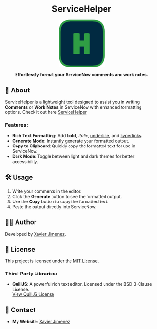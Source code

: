 <h1 align="center">ServiceHelper</h1>

<p align="center">
  <img src="assets/favicon.png" alt="ServiceHelper logo" width="150" />
</p>

<p align="center">
  <b>Effortlessly format your ServiceNow comments and work notes.</b>
</p>


## 🚀 About

ServiceHelper is a lightweight tool designed to assist you in writing **Comments** or **Work Notes** in ServiceNow with enhanced formatting options. Check it out here [ServiceHelper](servicehelper.exobyte.app).

### Features:
- **Rich Text Formatting**: Add **bold**, *italic*, <u>underline</u>, and [hyperlinks](#).
- **Generate Mode**: Instantly generate your formatted output.
- **Copy to Clipboard**: Quickly copy the formatted text for use in ServiceNow.
- **Dark Mode**: Toggle between light and dark themes for better accessibility.

## 🛠️ Usage

1. Write your comments in the editor.
2. Click the **Generate** button to see the formatted output.
3. Use the **Copy** button to copy the formatted text.
4. Paste the output directly into ServiceNow.


## 👨‍💻 Author

Developed by [Xavier Jimenez](https://github.com/xman601).

## 📜 License

This project is licensed under the [MIT License](https://opensource.org/licenses/MIT).

### Third-Party Libraries:
- **QuillJS**: A powerful rich text editor. Licensed under the BSD 3-Clause License.  
  [View QuillJS License](https://github.com/quilljs/quill/blob/develop/LICENSE)

## 📧 Contact

- **My Website**: [Xavier Jimenez](https://xavierj.me)